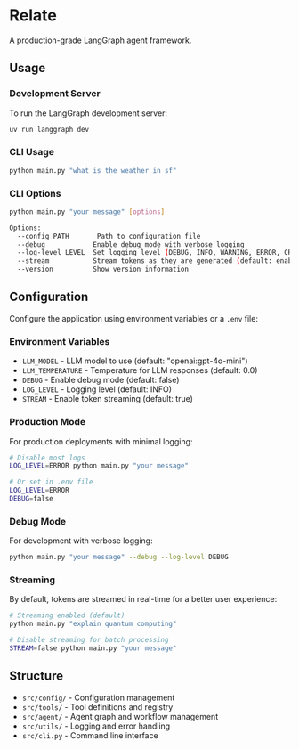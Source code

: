 # Relate

A production-grade LangGraph agent framework.

## Usage

### Development Server

To run the LangGraph development server:

```bash
uv run langgraph dev
```

### CLI Usage

```bash
python main.py "what is the weather in sf"
```

### CLI Options

```bash
python main.py "your message" [options]

Options:
  --config PATH       Path to configuration file
  --debug            Enable debug mode with verbose logging
  --log-level LEVEL  Set logging level (DEBUG, INFO, WARNING, ERROR, CRITICAL)
  --stream           Stream tokens as they are generated (default: enabled)
  --version          Show version information
```

## Configuration

Configure the application using environment variables or a `.env` file:

### Environment Variables

- `LLM_MODEL` - LLM model to use (default: "openai:gpt-4o-mini")
- `LLM_TEMPERATURE` - Temperature for LLM responses (default: 0.0)
- `DEBUG` - Enable debug mode (default: false)
- `LOG_LEVEL` - Logging level (default: INFO)
- `STREAM` - Enable token streaming (default: true)

### Production Mode

For production deployments with minimal logging:

```bash
# Disable most logs
LOG_LEVEL=ERROR python main.py "your message"

# Or set in .env file
LOG_LEVEL=ERROR
DEBUG=false
```

### Debug Mode

For development with verbose logging:

```bash
python main.py "your message" --debug --log-level DEBUG
```

### Streaming

By default, tokens are streamed in real-time for a better user experience:

```bash
# Streaming enabled (default)
python main.py "explain quantum computing"

# Disable streaming for batch processing
STREAM=false python main.py "your message"
```

## Structure

- `src/config/` - Configuration management
- `src/tools/` - Tool definitions and registry  
- `src/agent/` - Agent graph and workflow management
- `src/utils/` - Logging and error handling
- `src/cli.py` - Command line interface